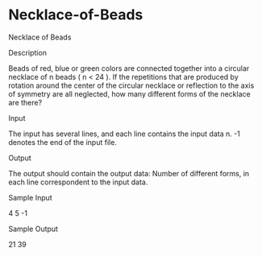 # Necklace-of-Beads

Necklace of Beads

Description

Beads of red, blue or green colors are connected together into a circular necklace of n beads ( n < 24 ). If the repetitions that are produced by rotation around the center of the circular necklace or reflection to the axis of symmetry are all neglected, how many different forms of the necklace are there? 


Input

The input has several lines, and each line contains the input data n. 
-1 denotes the end of the input file. 

Output

The output should contain the output data: Number of different forms, in each line correspondent to the input data.

Sample Input

4
5
-1

Sample Output

21
39
